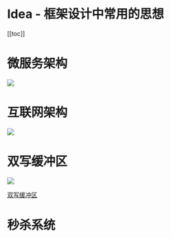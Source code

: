 # Idea - 框架设计中常用的思想

[[toc]]

# 微服务架构

![](/_images/project/idea/微服务架构.png)

# 互联网架构

![](/_images/project/idea/互联网标准架构.png)

# 双写缓冲区

![](/_images/project/idea/双写缓冲区.png)

[双写缓冲区](/md/project/idea/idea-doublewrite-buffer.md)

# 秒杀系统





